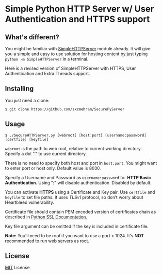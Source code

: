 # Simple Python HTTP Server w/ User Authentication and HTTPS support

## What's different?
You might be familiar with [SimpleHTTPServer](https://docs.python.org/2/library/simplehttpserver.html) module already. It will give you a simple and easy to use solution for hosting content by just typing `python -m SimpleHTTPServer` in a terminal.

Here is a revised version of SimpleHTTPServer with HTTPS, User Authentication and Extra Threads support. 

## Installing
You just need a clone:

    $ git clone https://github.com/zxcmehran/SecurePyServer

## Usage

    $ ./SecureHTTPServer.py [webroot] [host:port] [username:password] [certfile] [keyfile]
`webroot` is the path to web root, relative to current working directory. Specify a dot "." to use current directory.

There is no need to specify both host and port in `host:port`. You might want to enter port or host only. Default value is 8000.

Specify a Username and Password as `username:password` for **HTTP Basic Authentication**. Using ":" will disable authentication. Disabled by default.

You can activate **HTTPS** using a Certificate and Key pair. Use `certfile` and `keyfile` to set file paths. It uses *TLSv1* protocol, so don't worry about Heartbleed vulnerability.

Certificate file should contain PEM encoded version of certificates chain as described in [Python SSL Documentation](https://docs.python.org/2/library/ssl.html#certificate-chains).

Key file argument can be omitted if the key is included in certificate file.

**Note:** You'll need to be root if you want to use a port < 1024. It's **NOT** recommended to run web servers as root.

## License
[MIT](https://tldrlegal.com/license/mit-license) License
